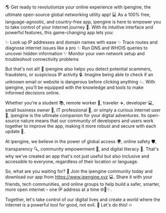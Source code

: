 🌎️ Get ready to revolutionize your online experience with ipengine, the ultimate open-source global networking utility app! 💻️ As a 100% free, language-agnostic, and country-free app, ipengine is here to empower you to take control of your internet journey 🚀. With its intuitive interface and powerful features, this game-changing app lets you:

✨ Look up IP addresses and domain names with ease
✨ Trace routes and diagnose internet issues like a pro
✨ Run DNS and WHOIS queries to uncover hidden information
✨ Monitor your own network setup and troubleshoot connectivity problems

But that's not all! 🤔 ipengine also helps you detect potential scammers, fraudsters, or suspicious IP activity 🔒. Imagine being able to check if an unknown email or website is dangerous before clicking anything 💥. With ipengine, you'll be equipped with the knowledge and tools to make informed decisions online.

Whether you're a student 📚, remote worker 🏢, traveler ✈️, developer 💻, small business owner 💸, IT professional 🎯, or simply a curious internet user 🤔, ipengine is the ultimate companion for your digital adventures. Its open-source nature means that our community of developers and users work together to improve the app, making it more robust and secure with each update 🔧.

At ipengine, we believe in the power of global access 🌍, online safety 🛡️, transparency 🔍, community empowerment 👥, and digital literacy 📡. That's why we've created an app that's not just useful but also inclusive and accessible to everyone, regardless of their location or language.

So, what are you waiting for? 🎉 Join the ipengine community today and download our app from https://www.ipengine.xyz 💻️. Share it with your friends, tech communities, and online groups to help build a safer, smarter, more open internet – one IP address at a time 🌐🚀✨.

Together, let's take control of our digital lives and create a world where the internet is a powerful tool for good, not evil. 💪️ Let's do this! 🔥